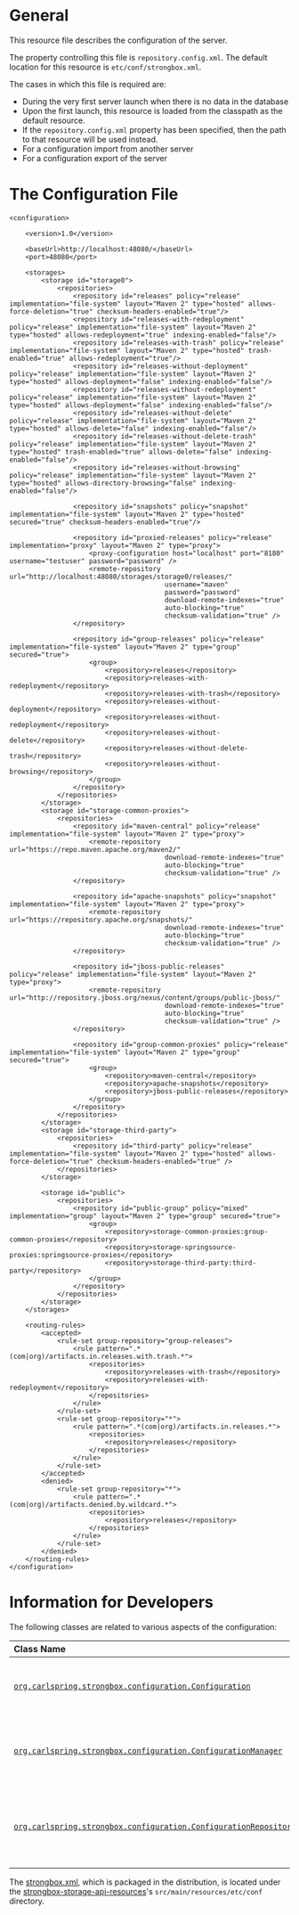 # General

This resource file describes the configuration of the server.

The property controlling this file is `repository.config.xml`. The default location for this resource is `etc/conf/strongbox.xml`.

The cases in which this file is required are:
* During the very first server launch when there is no data in the database
 * Upon the first launch, this resource is loaded from the classpath as the default resource.
 * If the `repository.config.xml` property has been specified, then the path to that resource will be used instead.
* For a configuration import from another server
* For a configuration export of the server

# The Configuration File

    <configuration>
    
        <version>1.0</version>
    
        <baseUrl>http://localhost:48080/</baseUrl>
        <port>48080</port>
    
        <storages>
            <storage id="storage0">
                <repositories>
                    <repository id="releases" policy="release" implementation="file-system" layout="Maven 2" type="hosted" allows-force-deletion="true" checksum-headers-enabled="true"/>
                    <repository id="releases-with-redeployment" policy="release" implementation="file-system" layout="Maven 2" type="hosted" allows-redeployment="true" indexing-enabled="false"/>
                    <repository id="releases-with-trash" policy="release" implementation="file-system" layout="Maven 2" type="hosted" trash-enabled="true" allows-redeployment="true"/>
                    <repository id="releases-without-deployment" policy="release" implementation="file-system" layout="Maven 2" type="hosted" allows-deployment="false" indexing-enabled="false"/>
                    <repository id="releases-without-redeployment" policy="release" implementation="file-system" layout="Maven 2" type="hosted" allows-deployment="false" indexing-enabled="false"/>
                    <repository id="releases-without-delete" policy="release" implementation="file-system" layout="Maven 2" type="hosted" allows-delete="false" indexing-enabled="false"/>
                    <repository id="releases-without-delete-trash" policy="release" implementation="file-system" layout="Maven 2" type="hosted" trash-enabled="true" allows-delete="false" indexing-enabled="false"/>
                    <repository id="releases-without-browsing" policy="release" implementation="file-system" layout="Maven 2" type="hosted" allows-directory-browsing="false" indexing-enabled="false"/>
    
                    <repository id="snapshots" policy="snapshot" implementation="file-system" layout="Maven 2" type="hosted" secured="true" checksum-headers-enabled="true"/>
    
                    <repository id="proxied-releases" policy="release" implementation="proxy" layout="Maven 2" type="proxy">
                        <proxy-configuration host="localhost" port="8180" username="testuser" password="password" />
                        <remote-repository url="http://localhost:48080/storages/storage0/releases/"
                                           username="maven"
                                           password="password"
                                           download-remote-indexes="true"
                                           auto-blocking="true"
                                           checksum-validation="true" />
                    </repository>
    
                    <repository id="group-releases" policy="release" implementation="file-system" layout="Maven 2" type="group" secured="true">
                        <group>
                            <repository>releases</repository>
                            <repository>releases-with-redeployment</repository>
                            <repository>releases-with-trash</repository>
                            <repository>releases-without-deployment</repository>
                            <repository>releases-without-redeployment</repository>
                            <repository>releases-without-delete</repository>
                            <repository>releases-without-delete-trash</repository>
                            <repository>releases-without-browsing</repository>
                        </group>
                    </repository>
                </repositories>
            </storage>
            <storage id="storage-common-proxies">
                <repositories>
                    <repository id="maven-central" policy="release" implementation="file-system" layout="Maven 2" type="proxy">
                        <remote-repository url="https://repo.maven.apache.org/maven2/"
                                           download-remote-indexes="true"
                                           auto-blocking="true"
                                           checksum-validation="true" />
                    </repository>
    
                    <repository id="apache-snapshots" policy="snapshot" implementation="file-system" layout="Maven 2" type="proxy">
                        <remote-repository url="https://repository.apache.org/snapshots/"
                                           download-remote-indexes="true"
                                           auto-blocking="true"
                                           checksum-validation="true" />
                    </repository>
    
                    <repository id="jboss-public-releases" policy="release" implementation="file-system" layout="Maven 2" type="proxy">
                        <remote-repository url="http://repository.jboss.org/nexus/content/groups/public-jboss/"
                                           download-remote-indexes="true"
                                           auto-blocking="true"
                                           checksum-validation="true" />
                    </repository>
    
                    <repository id="group-common-proxies" policy="release" implementation="file-system" layout="Maven 2" type="group" secured="true">
                        <group>
                            <repository>maven-central</repository>
                            <repository>apache-snapshots</repository>
                            <repository>jboss-public-releases</repository>
                        </group>
                    </repository>
                </repositories>
            </storage>
            <storage id="storage-third-party">
                <repositories>
                    <repository id="third-party" policy="release" implementation="file-system" layout="Maven 2" type="hosted" allows-force-deletion="true" checksum-headers-enabled="true" />
                </repositories>
            </storage>
    
            <storage id="public">
                <repositories>
                    <repository id="public-group" policy="mixed" implementation="group" layout="Maven 2" type="group" secured="true">
                        <group>
                            <repository>storage-common-proxies:group-common-proxies</repository>
                            <repository>storage-springsource-proxies:springsource-proxies</repository>
                            <repository>storage-third-party:third-party</repository>
                        </group>
                    </repository>
                </repositories>
            </storage>
        </storages>
    
        <routing-rules>
            <accepted>
                <rule-set group-repository="group-releases">
                    <rule pattern=".*(com|org)/artifacts.in.releases.with.trash.*">
                        <repositories>
                            <repository>releases-with-trash</repository>
                            <repository>releases-with-redeployment</repository>
                        </repositories>
                    </rule>
                </rule-set>
                <rule-set group-repository="*">
                    <rule pattern=".*(com|org)/artifacts.in.releases.*">
                        <repositories>
                            <repository>releases</repository>
                        </repositories>
                    </rule>
                </rule-set>
            </accepted>
            <denied>
                <rule-set group-repository="*">
                    <rule pattern=".*(com|org)/artifacts.denied.by.wildcard.*">
                        <repositories>
                            <repository>releases</repository>
                        </repositories>
                    </rule>
                </rule-set>
            </denied>
        </routing-rules>
    </configuration>


# Information for Developers

The following classes are related to various aspects of the configuration:

| Class Name  | Description | 
|:------------|-------------|
| [`org.carlspring.strongbox.configuration.Configuration`](https://github.com/strongbox/strongbox/blob/master/strongbox-storage/strongbox-storage-api/src/main/java/org/carlspring/strongbox/configuration/Configuration.java) | Represents to configuration in a serializable form. |
| [`org.carlspring.strongbox.configuration.ConfigurationManager`](https://github.com/strongbox/strongbox/blob/master/strongbox-storage/strongbox-storage-api/src/main/java/org/carlspring/strongbox/configuration/ConfigurationManager.java) | Utility class for handling serialization and deserialization in XML form. | 
| [`org.carlspring.strongbox.configuration.ConfigurationRepository`](https://github.com/strongbox/strongbox/blob/master/strongbox-storage/strongbox-storage-api/src/main/java/org/carlspring/strongbox/configuration/ConfigurationRepository.java) | Repository class for handling CRUD operations against OrientDB. |

The [strongbox.xml](https://github.com/strongbox/strongbox/blob/master/strongbox-resources/strongbox-storage-resources/strongbox-storage-api-resources/src/main/resources/etc/conf/strongbox.xml), which is packaged in the distribution, is located under the [strongbox-storage-api-resources](https://github.com/strongbox/strongbox/blob/master/strongbox-resources/strongbox-storage-resources/strongbox-storage-api-resources/)'s `src/main/resources/etc/conf` directory.